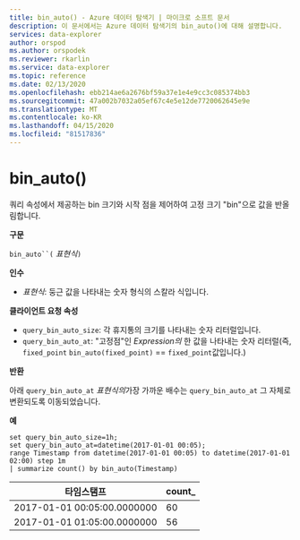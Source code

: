 ```yaml
---
title: bin_auto() - Azure 데이터 탐색기 | 마이크로 소프트 문서
description: 이 문서에서는 Azure 데이터 탐색기의 bin_auto()에 대해 설명합니다.
services: data-explorer
author: orspod
ms.author: orspodek
ms.reviewer: rkarlin
ms.service: data-explorer
ms.topic: reference
ms.date: 02/13/2020
ms.openlocfilehash: ebb214ae6a2676bf59a37e1e4e9cc3c085374bb3
ms.sourcegitcommit: 47a002b7032a05ef67c4e5e12de7720062645e9e
ms.translationtype: MT
ms.contentlocale: ko-KR
ms.lasthandoff: 04/15/2020
ms.locfileid: "81517836"
---
```

# <a name="bin_auto"></a>bin_auto()

쿼리 속성에서 제공하는 bin 크기와 시작 점을 제어하여 고정 크기 "bin"으로 값을 반올림합니다.

**구문**

`bin_auto``(` *표현식*`)`

**인수**

* *표현식*: 둥근 값을 나타내는 숫자 형식의 스칼라 식입니다.

**클라이언트 요청 속성**

* `query_bin_auto_size`: 각 휴지통의 크기를 나타내는 숫자 리터럴입니다.
* `query_bin_auto_at`: "고정점"인 *Expression의* 한 값을 나타내는 숫자 리터럴(즉, `fixed_point` `bin_auto(fixed_point)` == `fixed_point`값입니다.)

**반환**

아래 `query_bin_auto_at` *표현식의*가장 가까운 배수는 `query_bin_auto_at` 그 자체로 변환되도록 이동되었습니다.

**예**

```kusto
set query_bin_auto_size=1h;
set query_bin_auto_at=datetime(2017-01-01 00:05);
range Timestamp from datetime(2017-01-01 00:05) to datetime(2017-01-01 02:00) step 1m
| summarize count() by bin_auto(Timestamp)
```

|타임스탬프                    | count_|
|-----------------------------|-------|
|2017-01-01 00:05:00.0000000  | 60    |
|2017-01-01 01:05:00.0000000  | 56    |